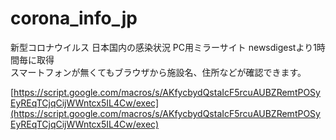 # corona_info_jp
  
新型コロナウイルス 日本国内の感染状況 PC用ミラーサイト
newsdigestより1時間毎に取得  
スマートフォンが無くてもブラウザから施設名、住所などが確認できます。  
  
  
[https://script.google.com/macros/s/AKfycbydQstaIcF5rcuAUBZRemtPOSyEyREqTCjqCijWWntcx5IL4Cw/exec](https://script.google.com/macros/s/AKfycbydQstaIcF5rcuAUBZRemtPOSyEyREqTCjqCijWWntcx5IL4Cw/exec)
